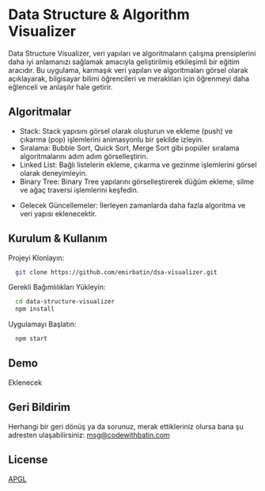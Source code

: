 
# Data Structure & Algorithm Visualizer

Data Structure Visualizer, veri yapıları ve algoritmaların çalışma prensiplerini daha iyi anlamanızı sağlamak amacıyla geliştirilmiş etkileşimli bir eğitim aracıdır. Bu uygulama, karmaşık veri yapıları ve algoritmaları görsel olarak açıklayarak, bilgisayar bilimi öğrencileri ve meraklıları için öğrenmeyi daha eğlenceli ve anlaşılır hale getirir.



## Algoritmalar

- Stack: Stack yapısını görsel olarak oluşturun ve ekleme (push) ve çıkarma (pop) işlemlerini animasyonlu bir şekilde izleyin.
- Sıralama: Bubble Sort, Quick Sort, Merge Sort gibi popüler sıralama algoritmalarını adım adım görselleştirin.
- Linked List: Bağlı listelerin ekleme, çıkarma ve gezinme işlemlerini görsel olarak deneyimleyin.
- Binary Tree: Binary Tree yapılarını görselleştirerek düğüm ekleme, silme ve ağaç traversi işlemlerini keşfedin.
* Gelecek Güncellemeler: İlerleyen zamanlarda daha fazla algoritma ve veri yapısı eklenecektir.


## Kurulum & Kullanım

Projeyi Klonlayın:

```bash
  git clone https://github.com/emirbatin/dsa-visualizer.git
```

Gerekli Bağımlılıkları Yükleyin:
    
```bash
  cd data-structure-visualizer
  npm install
```

Uygulamayı Başlatın:

```bash
  npm start
```

## Demo

Eklenecek


## Geri Bildirim

Herhangi bir geri dönüş ya da sorunuz, merak ettikleriniz olursa bana şu adresten ulaşabilirsiniz: msg@codewithbatin.com


## License

[APGL](https://choosealicense.com/licenses/agpl-3.0/)

